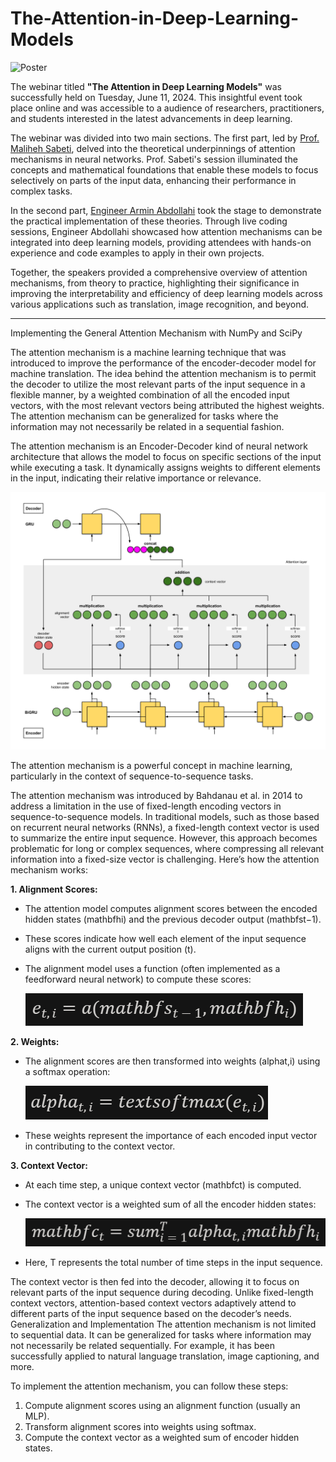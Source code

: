 # The-Attention-in-Deep-Learning-Models

![Poster](https://github.com/TNB-AI-Lab/The-Attention-in-Deep-Learning-Models/assets/103449830/fcaf8ffa-6a8c-4836-a40a-993db87cf54b)


The webinar titled **"The Attention in Deep Learning Models"** was successfully held on Tuesday, June 11, 2024. This insightful event took place online and was accessible to a audience of researchers, practitioners, and students interested in the latest advancements in deep learning.

The webinar was divided into two main sections. The first part, led by [Prof. Maliheh Sabeti](https://scholar.google.com/citations?user=Qn_ik_gAAAAJ&hl=en&oi=sra), delved into the theoretical underpinnings of attention mechanisms in neural networks. Prof. Sabeti's session illuminated the concepts and mathematical foundations that enable these models to focus selectively on parts of the input data, enhancing their performance in complex tasks.

In the second part, [Engineer Armin Abdollahi](https://github.com/Armin-Abdollahi) took the stage to demonstrate the practical implementation of these theories. Through live coding sessions, Engineer Abdollahi showcased how attention mechanisms can be integrated into deep learning models, providing attendees with hands-on experience and code examples to apply in their own projects.

Together, the speakers provided a comprehensive overview of attention mechanisms, from theory to practice, highlighting their significance in improving the interpretability and efficiency of deep learning models across various applications such as translation, image recognition, and beyond.







---





Implementing the General Attention Mechanism with NumPy and SciPy

The attention mechanism is a machine learning technique that was introduced to improve the performance of the encoder-decoder model for machine translation. The idea behind the attention mechanism is to permit the decoder to utilize the most relevant parts of the input sequence in a flexible manner, by a weighted combination of all the encoded input vectors, with the most relevant vectors being attributed the highest weights. The attention mechanism can be generalized for tasks where the information may not necessarily be related in a sequential fashion.

The attention mechanism is an Encoder-Decoder kind of neural network architecture that allows the model to focus on specific sections of the input while executing a task. It dynamically assigns weights to different elements in the input, indicating their relative importance or relevance.

![Attention-Mechanism](/images/Attention-Mechanism.png)

The attention mechanism is a powerful concept in machine learning, particularly in the context of sequence-to-sequence tasks.

The attention mechanism was introduced by Bahdanau et al. in 2014 to address a limitation in the use of fixed-length encoding vectors in sequence-to-sequence models. In traditional models, such as those based on recurrent neural networks (RNNs), a fixed-length context vector is used to summarize the entire input sequence. However, this approach becomes problematic for long or complex sequences, where compressing all relevant information into a fixed-size vector is challenging.
Here’s how the attention mechanism works:


**1. Alignment Scores:**

- The attention model computes alignment scores between the encoded hidden states (mathbfhi​) and the previous decoder output (mathbfst−1​).
- These scores indicate how well each element of the input sequence aligns with the current output position (t).
- The alignment model uses a function (often implemented as a feedforward neural network) to compute these scores:

  ![Formula-01](/images/00.png)




**2. Weights:**

- The alignment scores are then transformed into weights (alphat,i​) using a softmax operation:

  ![Formula-02](/images/01.png)

- These weights represent the importance of each encoded input vector in contributing to the context vector.



**3. Context Vector:**

- At each time step, a unique context vector (mathbfct​) is computed.
- The context vector is a weighted sum of all the encoder hidden states:

  ![Formula-03](/images/02.png)​

- Here, T represents the total number of time steps in the input sequence.


The context vector is then fed into the decoder, allowing it to focus on relevant parts of the input sequence during decoding. Unlike fixed-length context vectors, attention-based context vectors adaptively attend to different parts of the input sequence based on the decoder’s needs.
Generalization and Implementation
The attention mechanism is not limited to sequential data. It can be generalized for tasks where information may not necessarily be related sequentially. For example, it has been successfully applied to natural language translation, image captioning, and more.

To implement the attention mechanism, you can follow these steps:

1. Compute alignment scores using an alignment function (usually an MLP).
2. Transform alignment scores into weights using softmax.
3. Compute the context vector as a weighted sum of encoder hidden states.
